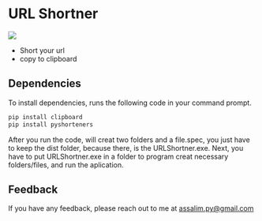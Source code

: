 # URL Shortner


![](https://img.shields.io/github/stars/JoaoAssalim/url-shortner)

- Short your url
- copy to clipboard

## Dependencies
To install dependencies, runs the following code in your command prompt.
```sh
pip install clipboard
pip install pyshorteners
```

After you run the code, will creat two folders and a file.spec, you just have to keep the dist folder, because there, is the URLShortner.exe.
Next, you have to put URLShortner.exe in a folder to program creat necessary folders/files, and run the aplication.


## Feedback

If you have any feedback, please reach out to me at assalim.py@gmail.com

